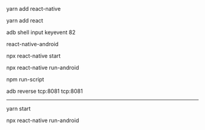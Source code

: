 yarn add react-native

yarn add react


adb shell input keyevent 82


react-native-android

npx react-native start

npx react-native run-android


npm run-script 

adb reverse tcp:8081 tcp:8081


------------

yarn start

npx react-native run-android
